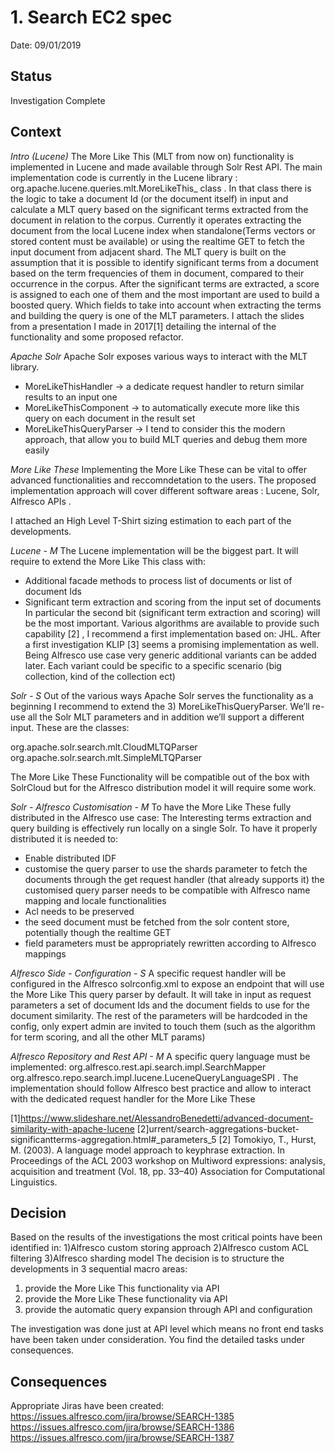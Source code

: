 # 1. Search EC2 spec

Date: 09/01/2019

## Status

Investigation Complete

## Context

*Intro (Lucene)*
The More Like This (MLT from now on) functionality is implemented in Lucene and made available through Solr Rest API.
The main implementation code is currently in the Lucene library : org.apache.lucene.queries.mlt.MoreLikeThis_ class .
In that class there is the logic to take a document Id (or the document itself) in input and calculate a MLT query based on the significant terms extracted from the document in relation to the corpus.
Currently it operates extracting the document from the local Lucene index when standalone(Terms vectors or stored content must be available)
or using the realtime GET to fetch the input document from adjacent shard.
The MLT query is built on the assumption that it is possible to identify significant terms from a document based on the term frequencies of them in document, compared to their occurrence in the corpus.
After the significant terms are extracted, a score is assigned to each one of them and the most important are used to build a boosted query.
Which fields to take into account when extracting the terms and building the query is one of the MLT parameters.
I attach the slides from a presentation I made in 2017[1] detailing the internal of the functionality and some proposed refactor.

*Apache Solr*
Apache Solr exposes various ways to interact with the MLT library.

* MoreLikeThisHandler -> a dedicate request handler to return similar results to an input one
* MoreLikeThisComponent -> to automatically execute more like this query on each document in the result set
* MoreLikeThisQueryParser -> I tend to consider this the modern approach, that allow you to build MLT queries and debug them more easily

*More Like These*
Implementing the More Like These can be vital to offer advanced functionalities and reccomndetation to the users.
The proposed implementation approach will cover different software areas : Lucene, Solr, Alfresco APIs .

I attached an High Level T-Shirt sizing estimation to each part of the developments.

*Lucene - M*
The Lucene implementation will be the biggest part. It will require to extend the More Like This class with:
* Additional facade methods to process list of documents or list of document Ids
* Significant term extraction and scoring from the input set of documents
In particular the second bit (significant term extraction and scoring) will be the most important.
Various algorithms are available to provide such capability [2] , I recommend a first implementation based on:
JHL.
After a first investigation KLIP [3] seems a promising implementation as well.
Being Alfresco use case very generic additional variants can be added later.
Each variant could be specific to a specific scenario (big collection, kind of the collection ect)

*Solr - S*
Out of the various ways Apache Solr serves the functionality as a beginning I recommend to extend the 3) MoreLikeThisQueryParser.
We’ll re-use all the Solr MLT parameters and in addition we’ll support a different input.
These are the classes:

org.apache.solr.search.mlt.CloudMLTQParser
org.apache.solr.search.mlt.SimpleMLTQParser

The More Like These Functionality will be compatible out of the box with SolrCloud but for the Alfresco distribution model it will require some work.

*Solr - Alfresco Customisation - M*
To have the More Like These fully distributed in the Alfresco use case:
The Interesting terms extraction and query building is effectively run locally on a single Solr.
To have it properly distributed it is needed to:
* Enable distributed IDF
* customise the query parser to use the shards parameter to fetch the documents through the get request handler (that already supports it)
the customised query parser needs to be compatible with Alfresco name mapping and locale functionalities
* Acl needs to be preserved
* the seed document must be fetched from the solr content store, potentially though the realtime GET
* field parameters must be appropriately rewritten according to Alfresco mappings

*Alfresco Side - Configuration - S*
A specific request handler will be configured in the Alfresco solrconfig.xml to expose an endpoint that will use the More Like This query parser by default.
It will take in input as request parameters a set of document Ids and the document fields to use for the document similarity.
The rest of the parameters will be hardcoded in the config, only expert admin are invited to touch them (such as the algorithm for term scoring, and all the other MLT params)

*Alfresco Repository and Rest API - M*
A specific query language must be implemented:
org.alfresco.rest.api.search.impl.SearchMapper
org.alfresco.repo.search.impl.lucene.LuceneQueryLanguageSPI .
The implementation should follow Alfresco best practice and allow to interact with the dedicated request handler for the More Like These

[1]https://www.slideshare.net/AlessandroBenedetti/advanced-document-similarity-with-apache-lucene
[2]urrent/search-aggregations-bucket-significantterms-aggregation.html#_parameters_5
[2] Tomokiyo, T., Hurst, M. (2003). A language model approach to keyphrase extraction. In Proceedings of the
ACL 2003 workshop on Multiword expressions: analysis, acquisition and treatment (Vol. 18,
pp. 33–40) Association for Computational Linguistics.

## Decision
Based on the results of the investigations the most critical points have been identified in:
1)Alfresco custom storing approach
2)Alfresco custom ACL filtering
3)Alfresco sharding model
The decision is to structure the developments in 3 sequential macro areas:
1) provide the More Like This functionality via API
2) provide the More Like These functionality via API
3) provide the automatic query expansion through API and configuration

The investigation was done just at API level which means no front end tasks have been taken under consideration.
You find the detailed tasks under consequences.

## Consequences
Appropriate Jiras have been created:
https://issues.alfresco.com/jira/browse/SEARCH-1385
https://issues.alfresco.com/jira/browse/SEARCH-1386
https://issues.alfresco.com/jira/browse/SEARCH-1387
